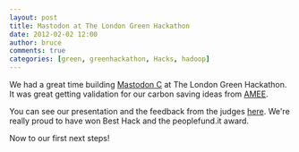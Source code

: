 ```yaml
---
layout: post
title: Mastodon at The London Green Hackathon
date: 2012-02-02 12:00
author: bruce
comments: true
categories: [green, greenhackathon, Hacks, hadoop]
---
```

We had a great time building <a title="Mastodon C" href="http://www.mastodonc.com">Mastodon C</a> at The London Green Hackathon. It was great getting validation for our carbon saving ideas from <a title="AMEE" href="http://www.amee.com">AMEE</a>.
<!--more-->

You can see our presentation and the feedback from the judges <a href="http://london.greenhackathon.com/hacks/mastodon/">here</a>. We're really proud to have won Best Hack and the peoplefund.it award.

Now to our first next steps!
